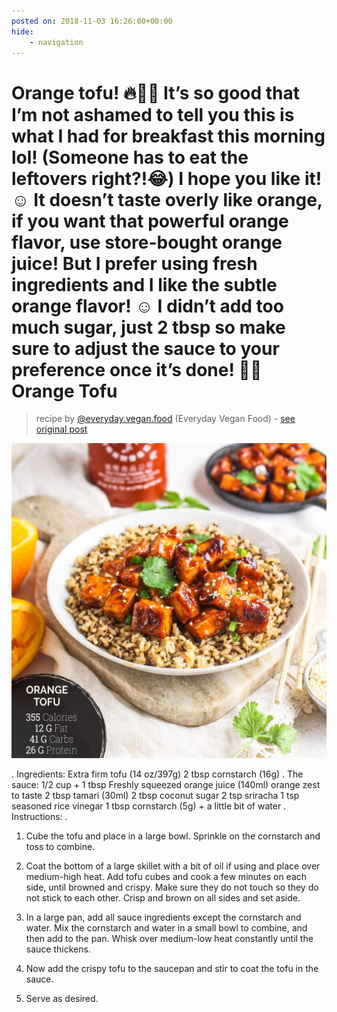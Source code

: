 ```yaml
---
posted on: 2018-11-03 16:26:00+00:00
hide:
    - navigation
---
```


# Orange tofu! 🔥🙌🏼 It’s so good that I’m not ashamed to tell you this is what I had for breakfast this morning lol! (Someone has to eat the leftovers right?!😂) I hope you like it! ☺️ It doesn’t taste overly like orange, if you want that powerful orange flavor, use store-bought orange juice! But I prefer using fresh ingredients and I like the subtle orange flavor! ☺️ I didn’t add too much sugar, just 2 tbsp so make sure to adjust the sauce to your preference once it’s done! 💚🔥 Orange Tofu 

> recipe by [@everyday.vegan.food](https://www.instagram.com/everyday.vegan.food/) 
(Everyday Vegan Food) - [see original post](https://instagram.com/p/BpuY5TCA75A)

![](../img/everyday.vegan.food_03-11-2018_1611.png)

.
Ingredients:
Extra firm tofu (14 oz/397g)
2 tbsp cornstarch (16g)
.
The sauce:
1/2 cup + 1 tbsp Freshly squeezed orange juice (140ml)
orange zest to taste
2 tbsp tamari (30ml)
2 tbsp coconut sugar
2 tsp sriracha
1 tsp seasoned rice vinegar
1 tbsp cornstarch (5g) + a little bit of water
.
Instructions:
.
1. Cube the tofu and place in a large bowl. Sprinkle on the cornstarch and toss to combine. 
2. Coat the bottom of a large skillet with a bit of oil if using and place over medium-high heat. Add tofu cubes and cook a few minutes on each side, until browned and crispy. Make sure they do not touch so they do not stick to each other. Crisp and brown on all sides and set aside.

3. In a large pan, add all sauce ingredients except the cornstarch and water. Mix the cornstarch and water in a small bowl to combine, and then add to the pan. Whisk over medium-low heat constantly until the sauce thickens. 
4. Now add the crispy tofu to the saucepan and stir to coat the tofu in the sauce.
5. Serve as desired. 